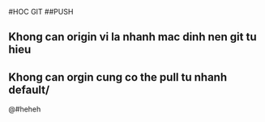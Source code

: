 #HOC GIT
##PUSH
## Khong can origin vi la nhanh mac dinh nen git tu hieu
## Khong can orgin cung co the pull tu nhanh default/
@#heheh
